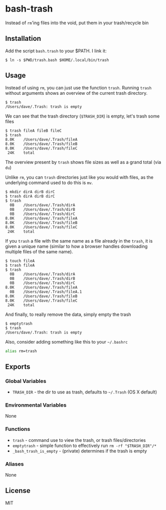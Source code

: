 bash-trash
============

Instead of `rm`'ing files into the void, put them in your trash/recycle bin

Installation
------------

Add the script `bash.trash` to your $PATH.
I link it:

```
$ ln -s $PWD/trash.bash $HOME/.local/bin/trash
```

Usage
-----

Instead of using `rm`, you can just use the function `trash`.  Running `trash` without
arguments shows an overview of the current trash directory.

```
$ trash
/Users/dave/.Trash: trash is empty
```

We can see that the trash directory (`$TRASH_DIR`) is empty, let's trash some files

```
$ trash fileA fileB fileC
$ trash
8.0K    /Users/dave/.Trash/fileA
8.0K    /Users/dave/.Trash/fileB
8.0K    /Users/dave/.Trash/fileC
 24K    total
```

The overview present by `trash` shows file sizes as well as a grand total (via `du`)

Unlike `rm`, you can `trash` directories just like you would with files, as the underlying command
used to do this is `mv`.

```
$ mkdir dirA dirB dirC
$ trash dirA dirB dirC
$ trash
  0B    /Users/dave/.Trash/dirA
  0B    /Users/dave/.Trash/dirB
  0B    /Users/dave/.Trash/dirC
8.0K    /Users/dave/.Trash/fileA
8.0K    /Users/dave/.Trash/fileB
8.0K    /Users/dave/.Trash/fileC
 24K    total
```

If you `trash` a file with the same name as a file already in the `trash`, it is
given a unique name (similar to how a browser handles downloading multiple files of the same name).

```
$ touch fileA
$ trash fileA
$ trash
  0B    /Users/dave/.Trash/dirA
  0B    /Users/dave/.Trash/dirB
  0B    /Users/dave/.Trash/dirC
8.0K    /Users/dave/.Trash/fileA
  0B    /Users/dave/.Trash/fileA.1
8.0K    /Users/dave/.Trash/fileB
8.0K    /Users/dave/.Trash/fileC
 24K    total
```

And finally, to really remove the data, simply empty the trash

```
$ emptytrash
$ trash
/Users/dave/.Trash: trash is empty
```

Also, consider adding something like this to your `~/.bashrc`

``` bash
alias rm=trash
```

Exports
-------

### Global Variables

- `TRASH_DIR` - the dir to use as trash, defaults to `~/.Trash` (OS X default)

### Environmental Variables

None

### Functions

- `trash` - command use to view the trash, or trash files/directories
- `emptytrash` - simple function to effectively run `rm -rf "$TRASH_DIR"/*`
- `_bash_trash_is_empty` - (private) determines if the trash is empty

### Aliases

None

License
-------

MIT
